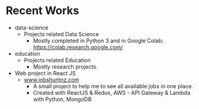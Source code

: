 # Recent Works

- data-science
  - Projects related Data Science
    - Mostly completed in Python 3 and in Google Colab: https://colab.research.google.com/
- education
  - Projects related Education
    - Mostly research projects.   
- Web project in React JS
  - www.jobshuntnz.com
    - A small project to help me to see all available jobs in one place.
    - Created with ReactJS & Redux, AWS - API Gateway & Lambda with Python, MongoDB
